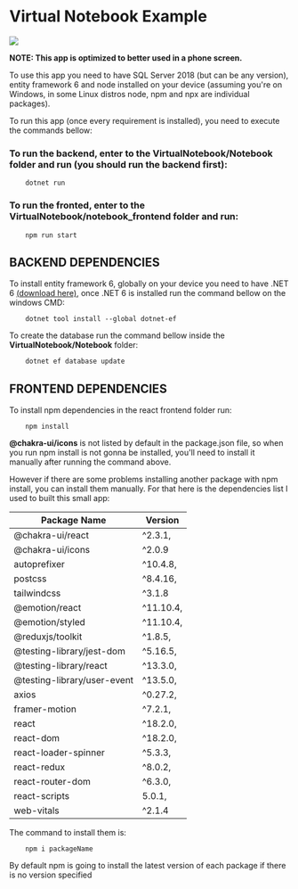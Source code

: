 #     Virtual Notebook Example

![](https://i.imgur.com/syerMxC.gif)

**NOTE: This app is optimized to better used in a phone screen.**

To use this app you need to have SQL Server 2018 (but can be any version), entity framework 6 and node installed on your device (assuming you're on Windows, in some Linux distros node, npm and npx are individual packages).

To run this app (once every requirement is installed), you need to execute the commands bellow:

### To run the backend, enter to the VirtualNotebook/Notebook folder and run (you should run the backend first):

```
    dotnet run
```
### To run the fronted, enter to the VirtualNotebook/notebook_frontend folder and run:

```
    npm run start
```

## BACKEND DEPENDENCIES

To install entity framework 6, globally on your device you need to have .NET 6 [(download here)](https://dotnet.microsoft.com/en-us/download/dotnet/6.0), once .NET 6 is installed run the command bellow on the windows CMD:

```
    dotnet tool install --global dotnet-ef
```

To create the database run the command bellow inside the **VirtualNotebook/Notebook** folder:

```
    dotnet ef database update
```

## FRONTEND DEPENDENCIES

To install npm dependencies in the react frontend folder run:

```
    npm install
```

**@chakra-ui/icons** is not listed by default in the package.json file, so when you run npm install is not gonna be installed, you'll need to install it manually after running the command above.

However if there are some problems installing another package with npm install, you can install them manually. For that here is the dependencies list I used to built this small app:

Package Name | Version
------------ | --------
@chakra-ui/react| ^2.3.1,
@chakra-ui/icons| ^2.0.9
autoprefixer| ^10.4.8,
postcss| ^8.4.16,
tailwindcss| ^3.1.8
@emotion/react| ^11.10.4,
@emotion/styled| ^11.10.4,
@reduxjs/toolkit| ^1.8.5,
@testing-library/jest-dom| ^5.16.5,
@testing-library/react| ^13.3.0,
@testing-library/user-event| ^13.5.0,
axios| ^0.27.2,
framer-motion| ^7.2.1,
react| ^18.2.0,
react-dom| ^18.2.0,
react-loader-spinner| ^5.3.3,
react-redux| ^8.0.2,
react-router-dom| ^6.3.0,
react-scripts| 5.0.1,
web-vitals| ^2.1.4

The command to install them is:

```
    npm i packageName
```

By default npm is going to install the latest version of each package if there is no version specified
